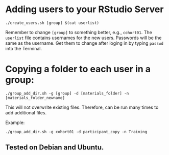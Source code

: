 # Adding users to your RStudio Server

```
./create_users.sh [group] $(cat userlist)
```

Remember to change `[group]` to something better, e.g., `cohort01`. The `userlist` file contains usernames for the new users. Passwords will be the same as the username. Get them to change after loging in by typing `passwd` into the Terminal.

# Copying a folder to each user in a group:

```
./group_add_dir.sh -g [group] -d [materials_folder] -n [materials_folder_newname]
```

This will not overwrite existing files. Therefore, can be run many times to add additional files.

Example:

```
./group_add_dir.sh -g cohort01 -d participant_copy -n Training
```

## Tested on Debian and Ubuntu.
